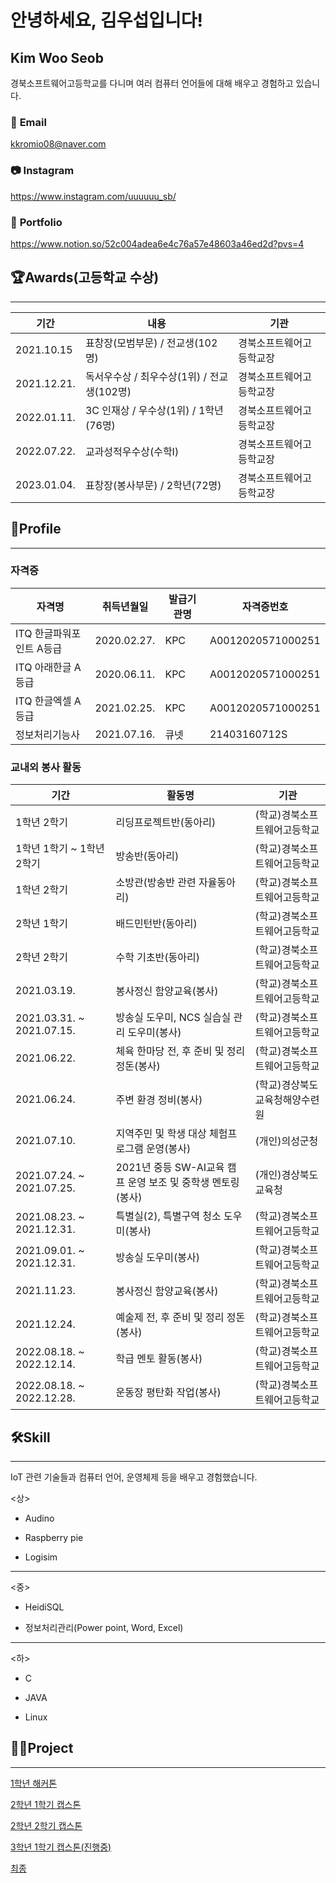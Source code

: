 # 안녕하세요, 김우섭입니다!

## Kim Woo Seob

경북소프트웨어고등학교를 다니며 여러 컴퓨터 언어들에 대해 배우고 경험하고 있습니다.

### 📧 **Email**

kkromio08@naver.com

### 📷 **Instagram**

https://www.instagram.com/uuuuuu_sb/

### 📜 **Portfolio**
https://www.notion.so/52c004adea6e4c76a57e48603a46ed2d?pvs=4

## 🏆Awards(고등학교 수상)

---

| 기간 | 내용 | 기관 |
| --- | --- | --- |
| 2021.10.15 | 표창장(모범부문) / 전교생(102명) | 경북소프트웨어고등학교장 |
| 2021.12.21. | 독서우수상 / 최우수상(1위) / 전교생(102명) | 경북소프트웨어고등학교장 |
| 2022.01.11. | 3C 인재상 / 우수상(1위) / 1학년(76명) | 경북소프트웨어고등학교장 |
| 2022.07.22. | 교과성적우수상(수학Ⅰ) | 경북소프트웨어고등학교장 |
| 2023.01.04. | 표창장(봉사부문) / 2학년(72명) | 경북소프트웨어고등학교장 |

## 🔎Profile

---


### 자격증


| 자격명 | 취득년월일 | 발급기관명 | 자격증번호 |
| --- | --- | --- | --- |
| ITQ 한글파워포인트 A등급 | 2020.02.27. | KPC | A0012020571000251 |
| ITQ 아래한글 A등급 | 2020.06.11. | KPC | A0012020571000251 |
| ITQ 한글엑셀 A등급 | 2021.02.25. | KPC | A0012020571000251 |
| 정보처리기능사 | 2021.07.16. | 큐넷 | 21403160712S |


### 교내외 봉사 활동


| 기간 | 활동명 | 기관 |
| --- | --- | --- |
| 1학년 2학기 | 리딩프로젝트반(동아리) | (학교)경북소프트웨어고등학교 |
| 1학년 1학기 ~ 1학년 2학기 | 방송반(동아리) | (학교)경북소프트웨어고등학교 |
| 1학년 2학기 | 소방관(방송반 관련 자율동아리) | (학교)경북소프트웨어고등학교 |
| 2학년 1학기 | 배드민턴반(동아리) | (학교)경북소프트웨어고등학교 |
| 2학년 2학기 | 수학 기초반(동아리) | (학교)경북소프트웨어고등학교 |
| 2021.03.19. | 봉사정신 함양교육(봉사) | (학교)경북소프트웨어고등학교 |
| 2021.03.31. ~ 2021.07.15. | 방송실 도우미, NCS 실습실 관리 도우미(봉사) | (학교)경북소프트웨어고등학교 |
| 2021.06.22. | 체육 한마당 전, 후 준비 및 정리 정돈(봉사) | (학교)경북소프트웨어고등학교 |
| 2021.06.24. | 주변 환경 정비(봉사) | (학교)경상북도교육청해양수련원 |
| 2021.07.10. | 지역주민 및 학생 대상 체험프로그램 운영(봉사) | (개인)의성군청 |
| 2021.07.24. ~ 2021.07.25. | 2021년 중등 SW-AI교육 캠프 운영 보조 및 중학생 멘토링(봉사) | (개인)경상북도교육청 |
| 2021.08.23. ~ 2021.12.31. | 특별실(2), 특별구역 청소 도우미(봉사) | (학교)경북소프트웨어고등학교 |
| 2021.09.01. ~ 2021.12.31. | 방송실 도우미(봉사) | (학교)경북소프트웨어고등학교 |
| 2021.11.23. | 봉사정신 함양교육(봉사) | (학교)경북소프트웨어고등학교 |
| 2021.12.24. | 예술제 전, 후 준비 및 정리 정돈(봉사) | (학교)경북소프트웨어고등학교 |
| 2022.08.18. ~ 2022.12.14. | 학급 멘토 활동(봉사) | (학교)경북소프트웨어고등학교 |
| 2022.08.18. ~ 2022.12.28. | 운동장 평탄화 작업(봉사) | (학교)경북소프트웨어고등학교 |




## 🛠Skill

---

IoT 관련 기술들과 컴퓨터 언어, 운영체제 등을 배우고 경험했습니다.

<상>
- Audino

- Raspberry pie

- Logisim
---
<중>
- HeidiSQL

- 정보처리관리(Power point, Word, Excel)
---
<하>
- C
        
- JAVA
  
- Linux
    
    

## 👨‍🏫Project

---

[1학년 해커톤](https://www.notion.so/1-203d2103802d4435aa383457b726282d)

[2학년 1학기 캡스톤](https://www.notion.so/2-1-40a2801035b3425c829b517925e8c539)

[2학년 2학기 캡스톤](https://www.notion.so/2-2-a0979b9e447f45ef8a2e05e137b180be)

[3학년 1학기 캡스톤(진행중)](https://www.notion.so/3-1-c743a0724f1b487aba3c8c231062066c)

[최종](https://www.notion.so/199fe9e6187d803698c2d23a6a816e5f?pvs=25)
